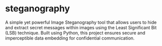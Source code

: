 # steganography
A simple yet powerful Image Steganography tool that allows users to hide and extract secret messages within images using the Least Significant Bit (LSB) technique. Built using Python, this project ensures secure and imperceptible data embedding for confidential communication.
